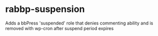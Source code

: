 # rabbp-suspension

Adds a bbPress 'suspended' role that denies commenting ability and is removed with wp-cron after suspend period expires
